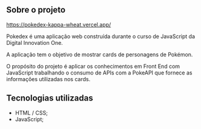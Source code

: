 ## Sobre o projeto

https://pokedex-kappa-wheat.vercel.app/

Pokedex é uma aplicação web construída durante o curso de JavaScript da Digital Innovation One.

A aplicação tem o objetivo de mostrar cards de personagens de Pokémon.

O propósito do projeto é aplicar os conhecimentos em Front End com JavaScript trabalhando o consumo de APIs com a PokeAPI que fornece as informações utilizadas nos cards.


## Tecnologias utilizadas
- HTML / CSS;
- JavaScript;



